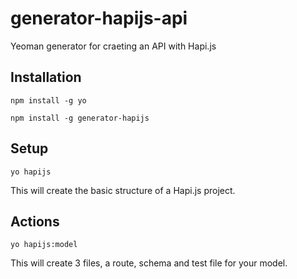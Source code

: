 # generator-hapijs-api

Yeoman generator for craeting an API with Hapi.js

## Installation

`npm install -g yo`

`npm install -g generator-hapijs`

## Setup

`yo hapijs`

This will create the basic structure of a Hapi.js project.

## Actions

`yo hapijs:model`

This will create 3 files, a route, schema and test file for your model.
